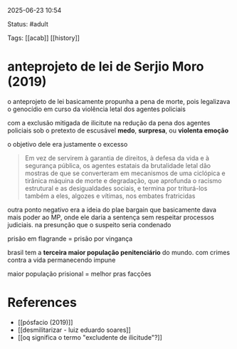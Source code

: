 2025-06-23 10:54

Status: #adult 

Tags: [[acab]] [[history]]

# anteprojeto de lei de Serjio Moro (2019)

o anteprojeto de lei basicamente propunha a pena de morte, pois legalizava o genocídio em curso da violência letal dos agentes policiais

com a exclusão mitigada de ilicitute na redução da pena dos agentes policiais sob o pretexto de escusável **medo**, **surpresa**, ou **violenta emoção**

o objetivo dele era justamente o excesso

> Em vez de servirem à garantia de direitos, à defesa da vida e à segurança pública, os agentes estatais da brutalidade letal dão mostras de que se converteram em mecanismos de uma ciclópica e tirânica máquina de morte e degradação, que aprofunda o racismo estrutural e as desigualdades sociais, e termina por triturá-los também a eles, algozes e vítimas, nos embates fratricidas

outra ponto negativo era a ideia do plae bargain que basicamente dava mais poder ao MP, onde ele daria a sentença sem respeitar processos judiciais. na presunção que o suspeito seria condenado

prisão em flagrande = prisão por vingança

brasil tem a **terceira maior população penitenciário** do mundo. com crimes contra a vida permanecendo impune

maior população prisional = melhor pras facções






# References

- [[pósfacio (2019)]]
- [[desmilitarizar - luiz eduardo soares]]
- [[oq significa o termo "excludente de ilicitude"?]]
